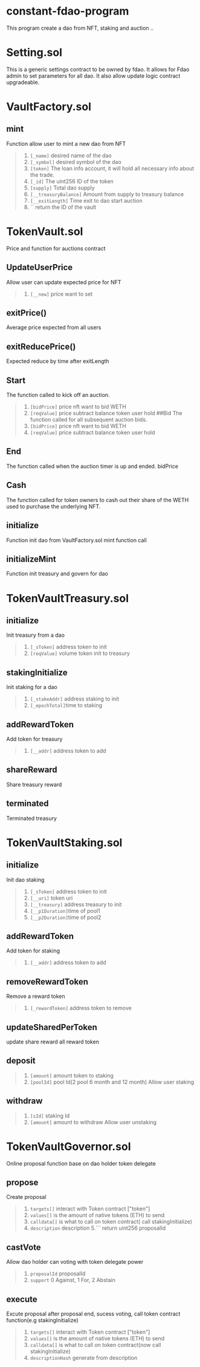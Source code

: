# constant-fdao-program

This program create a dao from NFT, staking and auction ..

# Setting.sol 
This is a generic settings contract to be owned by fdao.
It allows for Fdao admin to set parameters for all dao. It also allow update logic contract upgradeable. 
# VaultFactory.sol 
## mint 
Function allow user to mint a new dao from NFT
> 1. `[_name]` desired name of the dao
> 2. `[_symbol]` desired symbol of the dao
> 3. `[token]` The loan info account, it will hold all necessary info about the trade.
> 4. `[_id]` The uint256 ID of the token
> 5. `[supply]` Total dao supply
> 6. `[__treasuryBalance]` Amount from supply to treasury balance
> 7. `[__exitLength]` Time exit to dao start auction
> 8. `` return the ID of the vault

# TokenVault.sol 
Price and function for auctions contract 
## UpdateUserPrice 
Allow user can update expected price for NFT 
> 1. `[__new]` price want to set
## exitPrice() 
Average price expected from all users
## exitReducePrice() 
Expected reduce by time after exitLength
## Start
The function called to kick off an auction.
> 1. `[bidPrice]` price nft want to bid WETH
> 2. `[reqValue]` price subtract balance token user hold
##Bid
The function called for all subsequent auction bids.
> 1. `[bidPrice]` price nft want to bid WETH
> 2. `[reqValue]` price subtract balance token user hold
## End
The function called when the auction timer is up and ended.
bidPrice
## Cash
The function called for token owners to cash out their share of the WETH used to purchase the underlying NFT.
## initialize
Function init dao from VaultFactory.sol mint function call
## initializeMint
Function init treasury and govern for dao
# TokenVaultTreasury.sol
## initialize
Init treasury from a dao
> 1. `[_sToken]` address token to init
> 2. `[reqValue]` volume token init to treasury
## stakingInitialize
Init staking for a dao
> 1. `[_stakeAddr]` address staking to init
> 2. `[_epochTotal]`time to staking
## addRewardToken
Add token for treasury
> 1. `[__addr]` address token to add
## shareReward
Share treasury reward
## terminated
Terminated treasury
# TokenVaultStaking.sol
## initialize
Init dao staking
> 1. `[_sToken]` address token to init
> 2. `[__uri]` token uri
> 3. `[__treasury]` address treasury to init
> 4. `[__p1Duration]`time of pool1
> 5. `[__p2Duration]`time of pool2
## addRewardToken
Add token for staking
> 1. `[__addr]` address token to add
## removeRewardToken
Remove a reward token
> 1. `[_rewardToken]` address token to remove
## updateSharedPerToken
update share reward all reward token
## deposit
> 1. `[amount]` amount token to staking
> 2. `[poolId]` pool Id(2 pool 6 month and 12 month)
Allow user staking
## withdraw
> 1. `[sId]` staking Id
> 2. `[amount]` amount to withdraw
Allow user unstaking
# TokenVaultGovernor.sol
Online proposal function base on dao holder token delegate
## propose
Create proposal
> 1. `targets[]` interact with Token contract ["token"]
> 2. `values[]` is the amount of native tokens (ETH) to send
> 3. `calldata[]` is what to call on token contract( call stakingInitialize)
> 4. `description` description
> 5.``` return uint256 proposalId
## castVote
Allow dao holder can voting with token delegate power
> 1. `proposalId`  proposalId
> 2. `support` 0 Against, 1 For, 2 Abstain
## execute
Excute proposal after proposal end, sucess voting, call token contract function(e.g stakingInitialize)
> 1. `targets[]` interact with Token contract ["token"]
> 2. `values[]` is the amount of native tokens (ETH) to send
> 3. `calldata[]` is what to call on token contract(now call stakingInitialize)
> 4. `descriptionHash` generate from description
